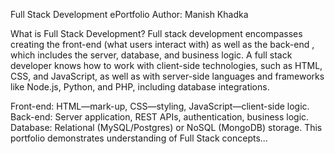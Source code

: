 Full Stack Development ePortfolio
Author: Manish Khadka


What is Full Stack Development?
Full stack development encompasses creating the front-end (what users interact with) as well as the back-end , which includes the server, database, and business logic. A full stack developer knows how to work with client-side technologies, such as HTML, CSS, and JavaScript, as well as with server-side languages and frameworks like Node.js, Python, and PHP, including database integrations.

Front-end: HTML—mark-up, CSS—styling, JavaScript—client-side logic.
Back-end: Server application, REST APIs, authentication, business logic.
Database: Relational (MySQL/Postgres) or NoSQL (MongoDB) storage.
This portfolio demonstrates understanding of Full Stack concepts...

